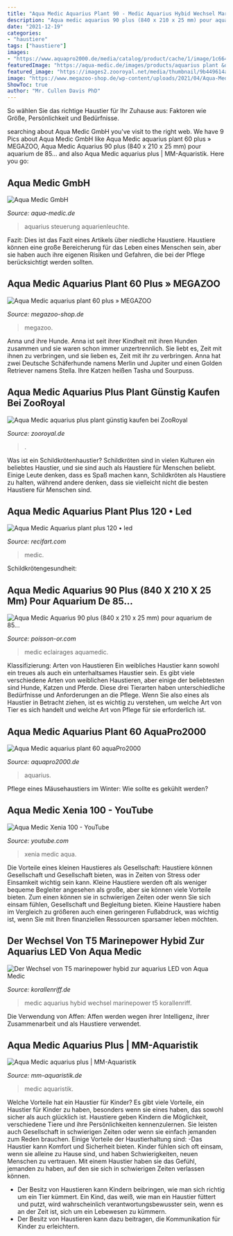 ```yaml
---
title: "Aqua Medic Aquarius Plant 90 - Medic Aquarius Hybid Wechsel Marinepower T5 Korallenriff"
description: "Aqua medic aquarius 90 plus (840 x 210 x 25 mm) pour aquarium de 85..."
date: "2021-12-19"
categories:
- "haustiere"
tags: ["haustiere"]
images:
- "https://www.aquapro2000.de/media/catalog/product/cache/1/image/1c6643041eecd79b11d8bbe3fbef5504/a/q/aquarius-plant-all.jpg"
featuredImage: "https://aqua-medic.de/images/products/aquarius plant &quot;plus&quot; series_16136547004_448x448.png"
featured_image: "https://images2.zooroyal.net/media/thumbnail/9b449614a69b/aqua-medic-aquarius-plant-plus-1_720x600.jpg"
image: "https://www.megazoo-shop.de/wp-content/uploads/2021/04/Aqua-Medic-aquarius-plant-60-plus.jpg"
ShowToc: true
author: "Mr. Cullen Davis PhD"
---
```



So wählen Sie das richtige Haustier für Ihr Zuhause aus: Faktoren wie Größe, Persönlichkeit und Bedürfnisse.

	

		
searching about Aqua Medic GmbH you've visit to the right web. We have 9 Pics about Aqua Medic GmbH like Aqua Medic aquarius plant 60 plus » MEGAZOO, Aqua Medic Aquarius 90 plus (840 x 210 x 25 mm) pour aquarium de 85... and also Aqua Medic aquarius plus | MM-Aquaristik. Here you go:
		
    
## Aqua Medic GmbH

<img loading=lazy src="https://aqua-medic.de/images/products/aquarius plant &quot;plus&quot; series_16136547004_448x448.png" onerror="this.onerror=null;this.src='https://tse2.mm.bing.net/th?id=OIP.NiQbmGX61ZJEFAsFt3UAjwAAAA&amp;pid=15.1';" alt="Aqua Medic GmbH">

_Source: aqua-medic.de_

>aquarius steuerung aquarienleuchte. 

	

Fazit:
Dies ist das Fazit eines Artikels über niedliche Haustiere. Haustiere können eine große Bereicherung für das Leben eines Menschen sein, aber sie haben auch ihre eigenen Risiken und Gefahren, die bei der Pflege berücksichtigt werden sollten.

    
## Aqua Medic Aquarius Plant 60 Plus » MEGAZOO

<img loading=lazy src="https://www.megazoo-shop.de/wp-content/uploads/2021/04/Aqua-Medic-aquarius-plant-60-plus.jpg" onerror="this.onerror=null;this.src='https://tse2.mm.bing.net/th?id=OIP.614DqFxo0z-fCbcVUIExkgHaHa&amp;pid=15.1';" alt="Aqua Medic aquarius plant 60 plus » MEGAZOO">

_Source: megazoo-shop.de_

>megazoo. 

	

Anna und ihre Hunde.
Anna ist seit ihrer Kindheit mit ihren Hunden zusammen und sie waren schon immer unzertrennlich. Sie liebt es, Zeit mit ihnen zu verbringen, und sie lieben es, Zeit mit ihr zu verbringen. Anna hat zwei Deutsche Schäferhunde namens Merlin und Jupiter und einen Golden Retriever namens Stella. Ihre Katzen heißen Tasha und Sourpuss.

    
## Aqua Medic Aquarius Plus Plant Günstig Kaufen Bei ZooRoyal

<img loading=lazy src="https://images2.zooroyal.net/media/thumbnail/9b449614a69b/aqua-medic-aquarius-plant-plus-1_720x600.jpg" onerror="this.onerror=null;this.src='https://tse2.mm.bing.net/th?id=OIP.b7lsiDfruoaCwa0ZI5IprQHaHa&amp;pid=15.1';" alt="Aqua Medic aquarius plus plant günstig kaufen bei ZooRoyal">

_Source: zooroyal.de_

>. 

	

Was ist ein Schildkrötenhaustier?
Schildkröten sind in vielen Kulturen ein beliebtes Haustier, und sie sind auch als Haustiere für Menschen beliebt. Einige Leute denken, dass es Spaß machen kann, Schildkröten als Haustiere zu halten, während andere denken, dass sie vielleicht nicht die besten Haustiere für Menschen sind.

    
## Aqua Medic Aquarius Plant Plus 120 • Led

<img loading=lazy src="https://www.recifart.com/15882-thickbox_default/aquarius-plant-plus-120.jpg" onerror="this.onerror=null;this.src='https://tse3.mm.bing.net/th?id=OIP.WlbS9e77Ybh0ndCTIB166AHaHa&amp;pid=15.1';" alt="Aqua Medic Aquarius plant plus 120 • led">

_Source: recifart.com_

>medic. 

	

Schildkrötengesundheit:

    
## Aqua Medic Aquarius 90 Plus (840 X 210 X 25 Mm) Pour Aquarium De 85...

<img loading=lazy src="https://www.poisson-or.com/49318-thickbox_default/eclairages-led-aquamedic-aqua-medic-aquarius-90-plus-840-x-210-x-25-mm-pour-aquarium-de-850-1100-mm.jpg" onerror="this.onerror=null;this.src='https://tse1.mm.bing.net/th?id=OIP.Y-KMo2MebH1bN8CmFhlaMwHaHa&amp;pid=15.1';" alt="Aqua Medic Aquarius 90 plus (840 x 210 x 25 mm) pour aquarium de 85...">

_Source: poisson-or.com_

>medic eclairages aquamedic. 

	

Klassifizierung: Arten von Haustieren
Ein weibliches Haustier kann sowohl ein treues als auch ein unterhaltsames Haustier sein. Es gibt viele verschiedene Arten von weiblichen Haustieren, aber einige der beliebtesten sind Hunde, Katzen und Pferde. Diese drei Tierarten haben unterschiedliche Bedürfnisse und Anforderungen an die Pflege. Wenn Sie also eines als Haustier in Betracht ziehen, ist es wichtig zu verstehen, um welche Art von Tier es sich handelt und welche Art von Pflege für sie erforderlich ist.

    
## Aqua Medic Aquarius Plant 60 AquaPro2000

<img loading=lazy src="https://www.aquapro2000.de/media/catalog/product/cache/1/image/1c6643041eecd79b11d8bbe3fbef5504/a/q/aquarius-plant-all.jpg" onerror="this.onerror=null;this.src='https://tse1.mm.bing.net/th?id=OIP.bMLrpnErgeK_x3ocMkPMRgHaHa&amp;pid=15.1';" alt="Aqua Medic aquarius plant 60 aquaPro2000">

_Source: aquapro2000.de_

>aquarius. 

	

Pflege eines Mäusehaustiers im Winter: Wie sollte es gekühlt werden?

    
## Aqua Medic Xenia 100 - YouTube

<img loading=lazy src="https://i.ytimg.com/vi/EPbMvo2RSjA/maxresdefault.jpg" onerror="this.onerror=null;this.src='https://tse3.mm.bing.net/th?id=OIP.xmsSqWrBrmZ8nee6wQOexQHaEK&amp;pid=15.1';" alt="Aqua Medic Xenia 100 - YouTube">

_Source: youtube.com_

>xenia medic aqua. 

	

Die Vorteile eines kleinen Haustieres als Gesellschaft: Haustiere können Gesellschaft und Gesellschaft bieten, was in Zeiten von Stress oder Einsamkeit wichtig sein kann.
Kleine Haustiere werden oft als weniger bequeme Begleiter angesehen als große, aber sie können viele Vorteile bieten. Zum einen können sie in schwierigen Zeiten oder wenn Sie sich einsam fühlen, Gesellschaft und Begleitung bieten. Kleine Haustiere haben im Vergleich zu größeren auch einen geringeren Fußabdruck, was wichtig ist, wenn Sie mit Ihren finanziellen Ressourcen sparsamer leben möchten.

    
## Der Wechsel Von T5 Marinepower Hybid Zur Aquarius LED Von Aqua Medic

<img loading=lazy src="http://www.korallenriff.de/bilder/galerie/gross/16085.jpg" onerror="this.onerror=null;this.src='https://tse2.mm.bing.net/th?id=OIP.2ho1bKNlC1lNCazZQ3C88gHaFj&amp;pid=15.1';" alt="Der Wechsel von T5 marinepower hybid zur aquarius LED von Aqua Medic">

_Source: korallenriff.de_

>medic aquarius hybid wechsel marinepower t5 korallenriff. 

	

Die Verwendung von Affen: Affen werden wegen ihrer Intelligenz, ihrer Zusammenarbeit und als Haustiere verwendet.

    
## Aqua Medic Aquarius Plus | MM-Aquaristik

<img loading=lazy src="https://www.mm-aquaristik.de/aquaristikshop/media/image/3f/63/9e/Aqua-Medic-aquarius-plus_600x600.jpg" onerror="this.onerror=null;this.src='https://tse4.mm.bing.net/th?id=OIP.YpqSvJ7GPwM6FlnFd7Y5-AHaHa&amp;pid=15.1';" alt="Aqua Medic aquarius plus | MM-Aquaristik">

_Source: mm-aquaristik.de_

>medic aquaristik. 

	

Welche Vorteile hat ein Haustier für Kinder?
Es gibt viele Vorteile, ein Haustier für Kinder zu haben, besonders wenn sie eines haben, das sowohl sicher als auch glücklich ist. Haustiere geben Kindern die Möglichkeit, verschiedene Tiere und ihre Persönlichkeiten kennenzulernen. Sie leisten auch Gesellschaft in schwierigen Zeiten oder wenn sie einfach jemanden zum Reden brauchen. Einige Vorteile der Haustierhaltung sind:
-Das Haustier kann Komfort und Sicherheit bieten. Kinder fühlen sich oft einsam, wenn sie alleine zu Hause sind, und haben Schwierigkeiten, neuen Menschen zu vertrauen. Mit einem Haustier haben sie das Gefühl, jemanden zu haben, auf den sie sich in schwierigen Zeiten verlassen können.
- Der Besitz von Haustieren kann Kindern beibringen, wie man sich richtig um ein Tier kümmert. Ein Kind, das weiß, wie man ein Haustier füttert und putzt, wird wahrscheinlich verantwortungsbewusster sein, wenn es an der Zeit ist, sich um ein Lebewesen zu kümmern.
- Der Besitz von Haustieren kann dazu beitragen, die Kommunikation für Kinder zu erleichtern.


